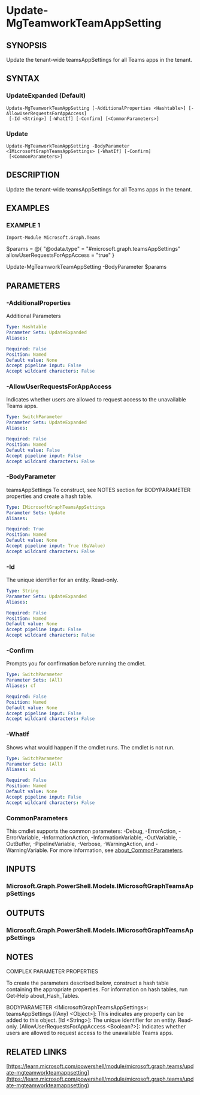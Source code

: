 ﻿---
external help file: Microsoft.Graph.Teams-help.xml
Module Name: Microsoft.Graph.Teams
online version: https://learn.microsoft.com/powershell/module/microsoft.graph.teams/update-mgteamworkteamappsetting
schema: 2.0.0
---

# Update-MgTeamworkTeamAppSetting

## SYNOPSIS
Update the tenant-wide teamsAppSettings for all Teams apps in the tenant.

## SYNTAX

### UpdateExpanded (Default)
```
Update-MgTeamworkTeamAppSetting [-AdditionalProperties <Hashtable>] [-AllowUserRequestsForAppAccess]
 [-Id <String>] [-WhatIf] [-Confirm] [<CommonParameters>]
```

### Update
```
Update-MgTeamworkTeamAppSetting -BodyParameter <IMicrosoftGraphTeamsAppSettings> [-WhatIf] [-Confirm]
 [<CommonParameters>]
```

## DESCRIPTION
Update the tenant-wide teamsAppSettings for all Teams apps in the tenant.

## EXAMPLES

### EXAMPLE 1
```
Import-Module Microsoft.Graph.Teams
```

$params = @{
	"@odata.type" = "#microsoft.graph.teamsAppSettings"
	allowUserRequestsForAppAccess = "true"
}

Update-MgTeamworkTeamAppSetting -BodyParameter $params

## PARAMETERS

### -AdditionalProperties
Additional Parameters

```yaml
Type: Hashtable
Parameter Sets: UpdateExpanded
Aliases:

Required: False
Position: Named
Default value: None
Accept pipeline input: False
Accept wildcard characters: False
```

### -AllowUserRequestsForAppAccess
Indicates whether users are allowed to request access to the unavailable Teams apps.

```yaml
Type: SwitchParameter
Parameter Sets: UpdateExpanded
Aliases:

Required: False
Position: Named
Default value: False
Accept pipeline input: False
Accept wildcard characters: False
```

### -BodyParameter
teamsAppSettings
To construct, see NOTES section for BODYPARAMETER properties and create a hash table.

```yaml
Type: IMicrosoftGraphTeamsAppSettings
Parameter Sets: Update
Aliases:

Required: True
Position: Named
Default value: None
Accept pipeline input: True (ByValue)
Accept wildcard characters: False
```

### -Id
The unique identifier for an entity.
Read-only.

```yaml
Type: String
Parameter Sets: UpdateExpanded
Aliases:

Required: False
Position: Named
Default value: None
Accept pipeline input: False
Accept wildcard characters: False
```

### -Confirm
Prompts you for confirmation before running the cmdlet.

```yaml
Type: SwitchParameter
Parameter Sets: (All)
Aliases: cf

Required: False
Position: Named
Default value: None
Accept pipeline input: False
Accept wildcard characters: False
```

### -WhatIf
Shows what would happen if the cmdlet runs.
The cmdlet is not run.

```yaml
Type: SwitchParameter
Parameter Sets: (All)
Aliases: wi

Required: False
Position: Named
Default value: None
Accept pipeline input: False
Accept wildcard characters: False
```

### CommonParameters
This cmdlet supports the common parameters: -Debug, -ErrorAction, -ErrorVariable, -InformationAction, -InformationVariable, -OutVariable, -OutBuffer, -PipelineVariable, -Verbose, -WarningAction, and -WarningVariable. For more information, see [about_CommonParameters](http://go.microsoft.com/fwlink/?LinkID=113216).

## INPUTS

### Microsoft.Graph.PowerShell.Models.IMicrosoftGraphTeamsAppSettings
## OUTPUTS

### Microsoft.Graph.PowerShell.Models.IMicrosoftGraphTeamsAppSettings
## NOTES
COMPLEX PARAMETER PROPERTIES

To create the parameters described below, construct a hash table containing the appropriate properties.
For information on hash tables, run Get-Help about_Hash_Tables.

BODYPARAMETER \<IMicrosoftGraphTeamsAppSettings\>: teamsAppSettings
  \[(Any) \<Object\>\]: This indicates any property can be added to this object.
  \[Id \<String\>\]: The unique identifier for an entity.
Read-only.
  \[AllowUserRequestsForAppAccess \<Boolean?\>\]: Indicates whether users are allowed to request access to the unavailable Teams apps.

## RELATED LINKS

[https://learn.microsoft.com/powershell/module/microsoft.graph.teams/update-mgteamworkteamappsetting](https://learn.microsoft.com/powershell/module/microsoft.graph.teams/update-mgteamworkteamappsetting)

